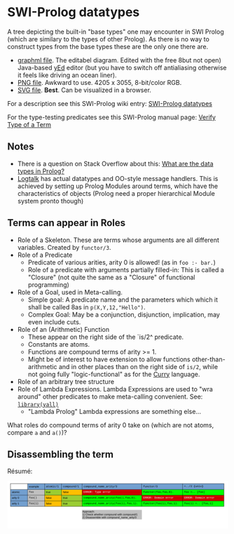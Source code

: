 # SWI-Prolog datatypes

A tree depicting the built-in "base types" one may encounter in SWI Prolog (which are 
similary to the types of other Prolog). As there is no way to construct types from the base types 
these are the only one there are.

- [graphml file](swi_prolog_types.graphml). The editabel diagram. Edited with the free 8but not open) Java-based
[yEd](https://www.yworks.com/products/yed) editor (but you have to switch off antialiasing otherwise it feels like driving
an ocean liner).
- [PNG file](swi_prolog_types.png). Awkward to use. 4205 x 3055, 8-bit/color RGB.
- [SVG file](swi_prolog_types.svg). **Best**. Can be visualized in a browser.

For a description see this SWI-Prolog wiki entry: [SWI-Prolog datatypes](https://eu.swi-prolog.org/datatypes.txt)

For the type-testing predicates see this SWI-Prolog manual page: [Verify Type of a Term](https://eu.swi-prolog.org/pldoc/man?section=typetest)

## Notes

- There is a question on Stack Overflow about this: [What are the data types in Prolog?](https://stackoverflow.com/questions/12038009/what-are-the-data-types-in-prolog)
- [Logtalk](https://logtalk.org/) has actual datatypes and OO-style message handlers. This is achieved by setting up Prolog Modules around terms, which have the characteristics of objects (Prolog need a proper hierarchical Module system pronto though)

## Terms can appear in Roles

- Role of a Skeleton. These are terms whose arguments are all different variables. Created by `functor/3`. 
- Role of a Predicate
  - Predicate of various arities, arity 0 is allowed! (as in `foo :- bar.`)
  - Role of a predicate with arguments partially filled-in: This is called a "Closure" (not quite the same as a "Closure" of functional programming)
- Role of a Goal, used in Meta-calling.
  - Simple goal: A predicate name and the parameters which which it shall be called 8as in `p(X,Y,12,"Hello")`. 
  - Complex Goal: May be a conjunction, disjunction, implication, may even include cuts.
- Role of an (Arithmetic) Function 
  - These appear on the right side of the `is/2^ predicate.
  - Constants are atoms.
  - Functions are compound terms of arity >= 1. 
  - Might be of interest to have extension to allow functions other-than-arithmetic and in other places than on the right side of `is/2`, while not going fully "logic-functional" as for the [Curry](https://en.wikipedia.org/wiki/Curry_%28programming_language%29) language.
- Role of an arbitrary tree structure
- Role of Lambda Expressions. Lambda Expressions are used to "wra around" other predicates to make meta-calling convenient. See: [`library(yall)`](https://www.swi-prolog.org/pldoc/man?section=yall)
   - "Lambda Prolog" Lambda expressions are something else...

What roles do compound terms of arity 0 take on (which are not atoms, compare `a` and `a()`)?

## Disassembling the term

Résumé:

![Disassembling Terms](disassembling_terms/disassembling_terms.png)

